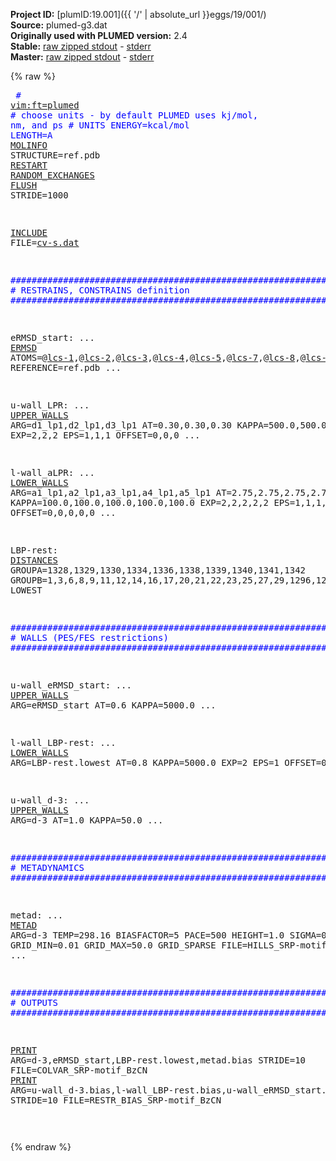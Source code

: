 **Project ID:** [plumID:19.001]({{ '/' | absolute_url }}eggs/19/001/)  
**Source:** plumed-g3.dat  
**Originally used with PLUMED version:** 2.4  
**Stable:** [raw zipped stdout](plumed-g3.dat.plumed.stdout.txt.zip) - [stderr](plumed-g3.dat.plumed.stderr)  
**Master:** [raw zipped stdout](plumed-g3.dat.plumed_master.stdout.txt.zip) - [stderr](plumed-g3.dat.plumed_master.stderr)  

{% raw %}<pre>
<span style="color:blue"># <a href="https://plumed.github.io/doc-master/user-doc/html/_vim_syntax.html">vim:ft=plumed</a></span>
<span style="color:blue"># choose units - by default PLUMED uses kj/mol, nm, and ps</span>
<span style="color:blue"># UNITS ENERGY=kcal/mol LENGTH=A</span>
<a href="https://plumed.github.io/doc-master/user-doc/html/_m_o_l_i_n_f_o.html">MOLINFO</a> STRUCTURE=ref.pdb
<a href="https://plumed.github.io/doc-master/user-doc/html/_r_e_s_t_a_r_t.html">RESTART</a>
<a href="https://plumed.github.io/doc-master/user-doc/html/_r_a_n_d_o_m__e_x_c_h_a_n_g_e_s.html">RANDOM_EXCHANGES</a>
<a href="https://plumed.github.io/doc-master/user-doc/html/_f_l_u_s_h.html">FLUSH</a> STRIDE=1000

<a href="https://plumed.github.io/doc-master/user-doc/html/_i_n_c_l_u_d_e.html">INCLUDE</a> FILE=<a href="cv-s.dat.html">cv-s.dat</a>

<span style="color:blue">################################################################################################</span>
<span style="color:blue"># RESTRAINS, CONSTRAINS definition</span>
<span style="color:blue">################################################################################################</span>

eRMSD_start: ...
  <a href="https://plumed.github.io/doc-master/user-doc/html/_e_r_m_s_d.html">ERMSD</a>
  ATOMS=@<a href="https://plumed.github.io/doc-master/user-doc/html/_m_o_l_i_n_f_o.html">lcs-1</a>,@<a href="https://plumed.github.io/doc-master/user-doc/html/_m_o_l_i_n_f_o.html">lcs-2</a>,@<a href="https://plumed.github.io/doc-master/user-doc/html/_m_o_l_i_n_f_o.html">lcs-3</a>,@<a href="https://plumed.github.io/doc-master/user-doc/html/_m_o_l_i_n_f_o.html">lcs-4</a>,@<a href="https://plumed.github.io/doc-master/user-doc/html/_m_o_l_i_n_f_o.html">lcs-5</a>,@<a href="https://plumed.github.io/doc-master/user-doc/html/_m_o_l_i_n_f_o.html">lcs-7</a>,@<a href="https://plumed.github.io/doc-master/user-doc/html/_m_o_l_i_n_f_o.html">lcs-8</a>,@<a href="https://plumed.github.io/doc-master/user-doc/html/_m_o_l_i_n_f_o.html">lcs-9</a>,@<a href="https://plumed.github.io/doc-master/user-doc/html/_m_o_l_i_n_f_o.html">lcs-10</a>,@<a href="https://plumed.github.io/doc-master/user-doc/html/_m_o_l_i_n_f_o.html">lcs-11</a>,@<a href="https://plumed.github.io/doc-master/user-doc/html/_m_o_l_i_n_f_o.html">lcs-12</a>,@<a href="https://plumed.github.io/doc-master/user-doc/html/_m_o_l_i_n_f_o.html">lcs-13</a>,@<a href="https://plumed.github.io/doc-master/user-doc/html/_m_o_l_i_n_f_o.html">lcs-14</a>,@<a href="https://plumed.github.io/doc-master/user-doc/html/_m_o_l_i_n_f_o.html">lcs-15</a>,@<a href="https://plumed.github.io/doc-master/user-doc/html/_m_o_l_i_n_f_o.html">lcs-16</a>,@<a href="https://plumed.github.io/doc-master/user-doc/html/_m_o_l_i_n_f_o.html">lcs-17</a>,@<a href="https://plumed.github.io/doc-master/user-doc/html/_m_o_l_i_n_f_o.html">lcs-18</a>,@<a href="https://plumed.github.io/doc-master/user-doc/html/_m_o_l_i_n_f_o.html">lcs-19</a>,@<a href="https://plumed.github.io/doc-master/user-doc/html/_m_o_l_i_n_f_o.html">lcs-20</a>,@<a href="https://plumed.github.io/doc-master/user-doc/html/_m_o_l_i_n_f_o.html">lcs-21</a>,@<a href="https://plumed.github.io/doc-master/user-doc/html/_m_o_l_i_n_f_o.html">lcs-22</a>,@<a href="https://plumed.github.io/doc-master/user-doc/html/_m_o_l_i_n_f_o.html">lcs-23</a>,@<a href="https://plumed.github.io/doc-master/user-doc/html/_m_o_l_i_n_f_o.html">lcs-24</a>,@<a href="https://plumed.github.io/doc-master/user-doc/html/_m_o_l_i_n_f_o.html">lcs-25</a>,@<a href="https://plumed.github.io/doc-master/user-doc/html/_m_o_l_i_n_f_o.html">lcs-26</a>,@<a href="https://plumed.github.io/doc-master/user-doc/html/_m_o_l_i_n_f_o.html">lcs-27</a>,@<a href="https://plumed.github.io/doc-master/user-doc/html/_m_o_l_i_n_f_o.html">lcs-28</a>,@<a href="https://plumed.github.io/doc-master/user-doc/html/_m_o_l_i_n_f_o.html">lcs-29</a>,@<a href="https://plumed.github.io/doc-master/user-doc/html/_m_o_l_i_n_f_o.html">lcs-30</a>,@<a href="https://plumed.github.io/doc-master/user-doc/html/_m_o_l_i_n_f_o.html">lcs-31</a>,@<a href="https://plumed.github.io/doc-master/user-doc/html/_m_o_l_i_n_f_o.html">lcs-32</a>,@<a href="https://plumed.github.io/doc-master/user-doc/html/_m_o_l_i_n_f_o.html">lcs-33</a>,@<a href="https://plumed.github.io/doc-master/user-doc/html/_m_o_l_i_n_f_o.html">lcs-34</a>,@<a href="https://plumed.github.io/doc-master/user-doc/html/_m_o_l_i_n_f_o.html">lcs-35</a>,@<a href="https://plumed.github.io/doc-master/user-doc/html/_m_o_l_i_n_f_o.html">lcs-36</a>,@<a href="https://plumed.github.io/doc-master/user-doc/html/_m_o_l_i_n_f_o.html">lcs-37</a>,@<a href="https://plumed.github.io/doc-master/user-doc/html/_m_o_l_i_n_f_o.html">lcs-38</a>,@<a href="https://plumed.github.io/doc-master/user-doc/html/_m_o_l_i_n_f_o.html">lcs-39</a>,@<a href="https://plumed.github.io/doc-master/user-doc/html/_m_o_l_i_n_f_o.html">lcs-40</a>,@<a href="https://plumed.github.io/doc-master/user-doc/html/_m_o_l_i_n_f_o.html">lcs-41</a>
  REFERENCE=ref.pdb
...

u-wall_LPR: ...
  <a href="https://plumed.github.io/doc-master/user-doc/html/_u_p_p_e_r__w_a_l_l_s.html">UPPER_WALLS</a>
  ARG=d1_lp1,d2_lp1,d3_lp1 AT=0.30,0.30,0.30 KAPPA=500.0,500.0,500.0 EXP=2,2,2 EPS=1,1,1 OFFSET=0,0,0
...

l-wall_aLPR: ...
  <a href="https://plumed.github.io/doc-master/user-doc/html/_l_o_w_e_r__w_a_l_l_s.html">LOWER_WALLS</a>
  ARG=a1_lp1,a2_lp1,a3_lp1,a4_lp1,a5_lp1 AT=2.75,2.75,2.75,2.75,2.75 KAPPA=100.0,100.0,100.0,100.0,100.0 EXP=2,2,2,2,2 EPS=1,1,1,1,1 OFFSET=0,0,0,0,0
...

LBP-rest: <a href="https://plumed.github.io/doc-master/user-doc/html/_d_i_s_t_a_n_c_e_s.html">DISTANCES</a> GROUPA=1328,1329,1330,1334,1336,1338,1339,1340,1341,1342 GROUPB=1,3,6,8,9,11,12,14,16,17,20,21,22,23,25,27,29,1296,1297,1300,1302,1303,1305,1306,1308,1309,1310,1311,1312,1314,1315,1318,1319,1320,1322,1324,1326 LOWEST

<span style="color:blue">##################################################################################################</span>
<span style="color:blue"># WALLS (PES/FES restrictions)</span>
<span style="color:blue">##################################################################################################</span>

u-wall_eRMSD_start: ...
  <a href="https://plumed.github.io/doc-master/user-doc/html/_u_p_p_e_r__w_a_l_l_s.html">UPPER_WALLS</a>
  ARG=eRMSD_start AT=0.6 KAPPA=5000.0
...
 
l-wall_LBP-rest: ...
  <a href="https://plumed.github.io/doc-master/user-doc/html/_l_o_w_e_r__w_a_l_l_s.html">LOWER_WALLS</a>
  ARG=LBP-rest.lowest AT=0.8 KAPPA=5000.0 EXP=2 EPS=1 OFFSET=0
...

u-wall_d-3: ...
  <a href="https://plumed.github.io/doc-master/user-doc/html/_u_p_p_e_r__w_a_l_l_s.html">UPPER_WALLS</a>
  ARG=d-3 AT=1.0 KAPPA=50.0
...
 
<span style="color:blue">####################################################################################################</span>
<span style="color:blue"># METADYNAMICS</span>
<span style="color:blue">####################################################################################################</span>

metad: ...
  <a href="https://plumed.github.io/doc-master/user-doc/html/_m_e_t_a_d.html">METAD</a>
  ARG=d-3 TEMP=298.16 BIASFACTOR=5 PACE=500 HEIGHT=1.0 SIGMA=0.02
  GRID_MIN=0.01 GRID_MAX=50.0 GRID_SPARSE FILE=HILLS_SRP-motif_BzCN
...

<span style="color:blue">####################################################################################################</span>
<span style="color:blue"># OUTPUTS</span>
<span style="color:blue">####################################################################################################</span>

<a href="https://plumed.github.io/doc-master/user-doc/html/_p_r_i_n_t.html">PRINT</a> ARG=d-3,eRMSD_start,LBP-rest.lowest,metad.bias STRIDE=10 FILE=COLVAR_SRP-motif_BzCN
<a href="https://plumed.github.io/doc-master/user-doc/html/_p_r_i_n_t.html">PRINT</a> ARG=u-wall_d-3.bias,l-wall_LBP-rest.bias,u-wall_eRMSD_start.bias STRIDE=10 FILE=RESTR_BIAS_SRP-motif_BzCN

</pre>{% endraw %}
